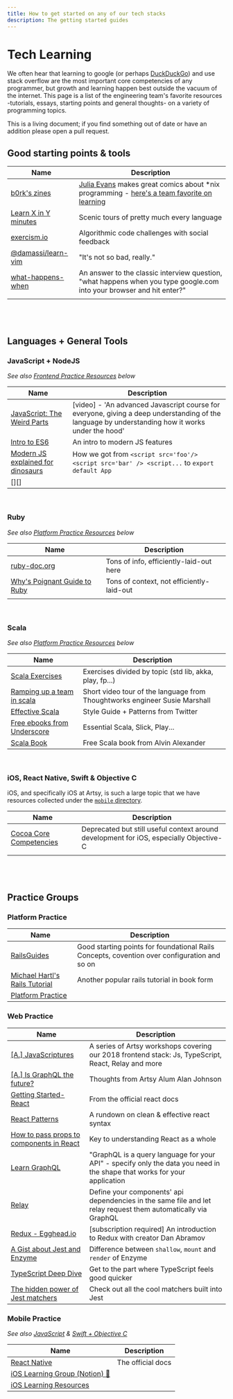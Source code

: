 ```yaml
---
title: How to get started on any of our tech stacks
description: The getting started guides
---
```


# Tech Learning

We often hear that learning to google (or perhaps [DuckDuckGo](https://duckduckgo.com/)) and use stack overflow are
the most important core competencies of any programmer, but growth and learning happen best outside the vacuum of
the internet. This page is a list of the engineering team's favorite resources -tutorials, essays, starting points
and general thoughts- on a variety of programming topics.

This is a living document; if you find something out of date or have an addition please open a pull request.

## Good starting points & tools

| Name                                   | Description                                                                                                                                                    |
| -------------------------------------- | -------------------------------------------------------------------------------------------------------------------------------------------------------------- |
| [b0rk's zines][zines]                  | [Julia Evans](https://www.twitter.com/b0rk) makes great comics about \*nix programming - [here's a team favorite on learning](https://jvns.ca/wizard-zine.pdf) |
| [Learn X in Y minutes][learn_x_in_y]   | Scenic tours of pretty much every language                                                                                                                     |
| [exercism.io][]                        | Algorithmic code challenges with social feedback                                                                                                               |
| [@damassi/learn-vim][learn_vim]        | "It's not so bad, really."                                                                                                                                     |
| [what-happens-when][what_happens_when] | An answer to the classic interview question, "what happens when you type google.com into your browser and hit enter?"                                          |
| []()                                   |                                                                                                                                                                |

## &nbsp;

## Languages + General Tools

### JavaScript + NodeJS

_See also [Frontend Practice Resources](#frontend-practice) below_

| Name                                       | Description                                                                                                                                      |
| ------------------------------------------ | ------------------------------------------------------------------------------------------------------------------------------------------------ |
| [JavaScript: The Weird Parts][js_weird]    | [video] - 'An advanced Javascript course for everyone, giving a deep understanding of the language by understanding how it works under the hood' |
| [Intro to ES6][es6]                        | An intro to modern JS features                                                                                                                   |
| [Modern JS explained for dinosaurs][dinos] | How we got from `<script src='foo'/> <script src='bar' /> <script...` to `export default App`                                                    |
| [][]                                       |                                                                                                                                                  |

&nbsp;

### Ruby

_See also [Platform Practice Resources](#platform-practice) below_

| Name                                           | Description                               |
| ---------------------------------------------- | ----------------------------------------- |
| [ruby-doc.org][rdoc]                           | Tons of info, efficiently-laid-out here   |
| [Why's Poignant Guide to Ruby][poignant_guide] | Tons of context, not efficiently-laid-out |
| []()                                           |                                           |

<!--
&nbsp;
### Elixir
*See also [Platform Practice Resources](#platform-practice) below*
| Name | Description |
| -- | -- |
| []() |  |
-->

&nbsp;

### Scala

_See also [Platform Practice Resources](#platform-practice) below_

| Name                                                                             | Description                                                                |
| -------------------------------------------------------------------------------- | -------------------------------------------------------------------------- |
| [Scala Exercises][scala_exercises]                                               | Exercises divided by topic (std lib, akka, play, fp...)                    |
| [Ramping up a team in scala][ramping_scala]                                      | Short video tour of the language from Thoughtworks engineer Susie Marshall |
| [Effective Scala][effective_scala]                                               | Style Guide + Patterns from Twitter                                        |
| [Free ebooks from Underscore][underscore]                                        | Essential Scala, Slick, Play...                                            |
| [Scala Book](https://docs.scala-lang.org/overviews/scala-book/introduction.html) | Free Scala book from Alvin Alexander                                       |

&nbsp;

### iOS, React Native, Swift & Objective C

iOS, and specifically iOS at Artsy, is such a large topic that we have resources collected under the
[`mobile` directory](./mobile).

| Name                             | Description                                                                            |
| -------------------------------- | -------------------------------------------------------------------------------------- |
| [Cocoa Core Competencies][cocoa] | Deprecated but still useful context around development for iOS, especially Objective-C |
| []()                             |                                                                                        |

## &nbsp;

## Practice Groups

### Platform Practice

| Name                                         | Description                                                                                  |
| -------------------------------------------- | -------------------------------------------------------------------------------------------- |
| [RailsGuides][railsguides]                   | Good starting points for foundational Rails Concepts, covention over configuration and so on |
| [Michael Hartl's Rails Tutorial][rails_tuts] | Another popular rails tutorial in book form                                                  |
| [Platform Practice][plat]                    |                                                                                              |

### Web Practice

| Name                                               | Description                                                                                                              |
| -------------------------------------------------- | ------------------------------------------------------------------------------------------------------------------------ |
| [[A.] JavaScriptures][javascriptures]              | A series of Artsy workshops covering our 2018 frontend stack: Js, TypeScript, React, Relay and more                      |
| [[A.] Is GraphQL the future?][is_graphql]          | Thoughts from Artsy Alum Alan Johnson                                                                                    |
| [Getting Started- React][getting_started_react]    | From the official react docs                                                                                             |
| [React Patterns][react_patterns]                   | A rundown on clean & effective react syntax                                                                              |
| [How to pass props to components in React][props]  | Key to understanding React as a whole                                                                                    |
| [Learn GraphQL][learn_gql]                         | "GraphQL is a query language for your API" - specify only the data you need in the shape that works for your application |
| [Relay][relay]                                     | Define your components' api dependencies in the same file and let relay request them automatically via GraphQL           |
| [Redux - Egghead.io][redux_egghead]                | [subscription required] An introduction to Redux with creator Dan Abramov                                                |
| [A Gist about Jest and Enzyme][jest_enz]           | Difference between `shallow`, `mount` and `render` of Enzyme                                                             |
| [TypeScript Deep Dive][ts_dive]                    | Get to the part where TypeScript feels good quicker                                                                      |
| [The hidden power of Jest matchers][jest_matchers] | Check out all the cool matchers built into Jest                                                                          |

### Mobile Practice

_See also [JavaScript](#javascript-+-nodejs) & [Swift + Objective C](#swift-+-objective-c)_

| Name                                               | Description       |
| -------------------------------------------------- | ----------------- |
| [React Native][rn]                                 | The official docs |
| [iOS Learning Group (Notion) 🔐][ios_learn_notion] |                   |
| [iOS Learning Resources][ios_learn]                |                   |

<!--
  ## MORE: Papers we love? Computer Science Topics? Emotional Intelligence x tech? ...
-->

[zines]: https://jvns.ca/zines
[learn_x_in_y]: https://learnxinyminutes.com/
[learn_vim]: https://github.com/damassi/learn-vim
[exercism.io]: https://exercism.io
[js_weird]: https://youtu.be/Bv_5Zv5c-Ts
[es6]: https://medium.com/sons-of-javascript/javascript-an-introduction-to-es6-1819d0d89a0f
[dinos]: https://medium.com/the-node-js-collection/modern-javascript-explained-for-dinosaurs-f695e9747b70
[rdoc]: https://ruby-doc.org/core-2.5.1/
[poignant_guide]: https://poignant.guide/book/chapter-3.html
[scala_exercises]: https://www.scala-exercises.org/
[ramping_scala]: https://www.thoughtworks.com/talks/scala-the-good-parts-how-to-ramp-up-a-team-in-scala
[effective_scala]: https://twitter.github.io/effectivescala
[underscore]: https://underscore.io/training
[cocoa]: https://developer.apple.com/library/archive/documentation/General/Conceptual/DevPedia-CocoaCore/Cocoa.html
[railsguides]: https://guides.rubyonrails.org
[rails_tuts]: https://www.railstutorial.org/book
[plat]: /practices/platform.md
[javascriptures]: https://artsy.github.io/series/javascriptures
[is_graphql]: https://artsy.github.io/blog/2018/05/08/is-graphql-the-future
[getting_started_react]: https://reactjs.org/docs/getting-started.html
[react_patterns]: https://reactpatterns.com
[props]: https://www.robinwieruch.de/react-pass-props-to-component
[learn_gql]: https://graphql.org/learn
[relay]: https://auth0.com/blog/getting-started-with-relay/
[redux_egghead]: https://egghead.io/lessons/react-redux-the-single-immutable-state-tree
[jest_enz]: https://gist.github.com/fokusferit/e4558d384e4e9cab95d04e5f35d4f913
[ts_dive]: https://basarat.gitbooks.io/typescript
[rn]: https://facebook.github.io/react-native
[jest_matchers]: https://medium.com/@boriscoder/the-hidden-power-of-jest-matchers-f3d86d8101b0
[what_happens_when]: https://github.com/alex/what-happens-when
[ios_learn]: ../resources/mobile/README.md
[ios_learn_notion]: https://www.notion.so/artsy/iOS-Learning-Plan-262fe977a5f44c9d96470e685fffbe64
